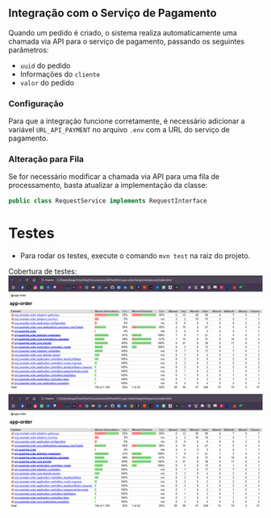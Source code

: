 ## Integração com o Serviço de Pagamento

Quando um pedido é criado, o sistema realiza automaticamente uma chamada via API para o serviço de pagamento, passando os seguintes parâmetros:

- `uuid` do pedido
- Informações do `cliente`
- `valor` do pedido

### Configuração

Para que a integração funcione corretamente, é necessário adicionar a variável `URL_API_PAYMENT` no arquivo `.env` com a URL do serviço de pagamento.

### Alteração para Fila

Se for necessário modificar a chamada via API para uma fila de processamento, basta atualizar a implementação da classe:

```java
public class RequestService implements RequestInterface
```

# Testes
* Para rodar os testes, execute o comando `mvn test` na raiz do projeto.

Cobertura de testes:
![img.png](img.png)![img.png](img.png)